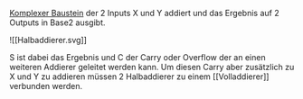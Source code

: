 [Komplexer Baustein](<Komplexe Bausteine>) der 2 Inputs X und Y addiert und das Ergebnis auf 2 Outputs in Base2 ausgibt.

![[Halbaddierer.svg]]

S ist dabei das Ergebnis und C der Carry oder Overflow der an einen weiteren Addierer geleitet werden kann. Um diesen Carry aber zusätzlich zu X und Y zu addieren müssen 2 Halbaddierer zu einem [[Volladdierer]] verbunden werden.